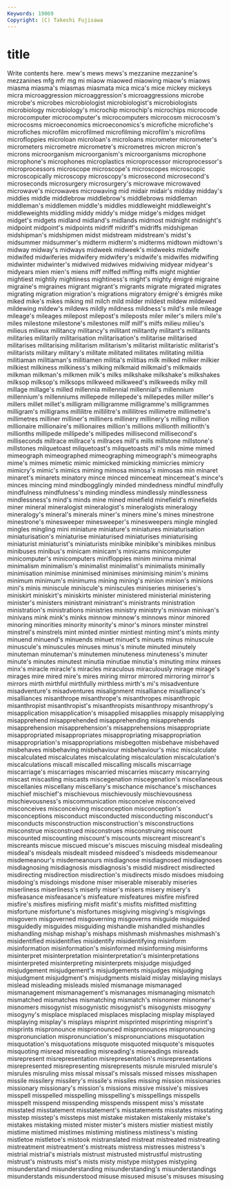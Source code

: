 ```yaml
---
Keywords: 19069 
Copyright: (C) Takeshi Fujisawa
---
```


# title

Write contents here.
 mew's mews mews's mezzanine mezzanine's mezzanines mfg mfr mg
mi miaow miaowed miaowing miaow's miaows miasma miasma's miasmas miasmata
mica mica's mice mickey mickeys micra microaggression microaggression's microaggressions microbe
microbe's microbes microbiologist microbiologist's microbiologists microbiology microbiology's microchip microchip's microchips
microcode microcomputer microcomputer's microcomputers microcosm microcosm's microcosms microeconomics microeconomics's microfiche
microfiche's microfiches microfilm microfilmed microfilming microfilm's microfilms microfloppies microloan microloan's
microloans micrometer micrometer's micrometers micrometre micrometre's micrometres micron micron's microns
microorganism microorganism's microorganisms microphone microphone's microphones microplastics microprocessor microprocessor's microprocessors
microscope microscope's microscopes microscopic microscopically microscopy microscopy's microsecond microsecond's microseconds
microsurgery microsurgery's microwave microwaved microwave's microwaves microwaving mid midair midair's
midday midday's middies middle middlebrow middlebrow's middlebrows middleman middleman's middlemen
middle's middles middleweight middleweight's middleweights middling middy middy's midge midge's
midges midget midget's midgets midland midland's midlands midmost midnight midnight's
midpoint midpoint's midpoints midriff midriff's midriffs midshipman midshipman's midshipmen midst
midstream midstream's midst's midsummer midsummer's midterm midterm's midterms midtown midtown's
midway midway's midways midweek midweek's midweeks midwife midwifed midwiferies midwifery
midwifery's midwife's midwifes midwifing midwinter midwinter's midwived midwives midwiving midyear
midyear's midyears mien mien's miens miff miffed miffing miffs might
mightier mightiest mightily mightiness mightiness's might's mighty émigré migraine migraine's
migraines migrant migrant's migrants migrate migrated migrates migrating migration migration's
migrations migratory émigré's émigrés mike miked mike's mikes miking mil
milch mild milder mildest mildew mildewed mildewing mildew's mildews mildly
mildness mildness's mild's mile mileage mileage's mileages milepost milepost's mileposts
miler miler's milers mile's miles milestone milestone's milestones milf milf's
milfs milieu milieu's milieus milieux militancy militancy's militant militantly militant's
militants militaries militarily militarisation militarisation's militarise militarised militarises militarising militarism
militarism's militarist militaristic militarist's militarists military military's militate militated militates
militating militia militiaman militiaman's militiamen militia's militias milk milked milker
milkier milkiest milkiness milkiness's milking milkmaid milkmaid's milkmaids milkman milkman's
milkmen milk's milks milkshake milkshake's milkshakes milksop milksop's milksops milkweed
milkweed's milkweeds milky mill millage millage's milled millennia millennial millennial's
millennium millennium's millenniums millepede millepede's millepedes miller miller's millers millet
millet's milligram milligramme milligramme's milligrammes milligram's milligrams millilitre millilitre's millilitres
millimetre millimetre's millimetres milliner milliner's milliners millinery millinery's milling million
millionaire millionaire's millionaires million's millions millionth millionth's millionths millipede millipede's
millipedes millisecond millisecond's milliseconds millrace millrace's millraces mill's mills millstone
millstone's millstones milquetoast milquetoast's milquetoasts mil's mils mime mimed mimeograph
mimeographed mimeographing mimeograph's mimeographs mime's mimes mimetic mimic mimicked mimicking
mimicries mimicry mimicry's mimic's mimics miming mimosa mimosa's mimosas min
minaret minaret's minarets minatory mince minced mincemeat mincemeat's mince's minces
mincing mind mindbogglingly minded mindedness mindful mindfully mindfulness mindfulness's minding
mindless mindlessly mindlessness mindlessness's mind's minds mine mined minefield minefield's
minefields miner mineral mineralogist mineralogist's mineralogists mineralogy mineralogy's mineral's minerals
miner's miners mine's mines minestrone minestrone's minesweeper minesweeper's minesweepers mingle
mingled mingles mingling mini miniature miniature's miniatures miniaturisation miniaturisation's miniaturise
miniaturised miniaturises miniaturising miniaturist miniaturist's miniaturists minibike minibike's minibikes minibus
minibuses minibus's minicam minicam's minicams minicomputer minicomputer's minicomputers minifloppies minim
minima minimal minimalism minimalism's minimalist minimalist's minimalists minimally minimisation minimise
minimised minimises minimising minim's minims minimum minimum's minimums mining mining's
minion minion's minions mini's minis miniscule miniscule's miniscules miniseries miniseries's
miniskirt miniskirt's miniskirts minister ministered ministerial ministering minister's ministers ministrant
ministrant's ministrants ministration ministration's ministrations ministries ministry ministry's minivan minivan's
minivans mink mink's minks minnow minnow's minnows minor minored minoring
minorities minority minority's minor's minors minster minstrel minstrel's minstrels mint
minted mintier mintiest minting mint's mints minty minuend minuend's minuends
minuet minuet's minuets minus minuscule minuscule's minuscules minuses minus's minute
minuted minutely minuteman minuteman's minutemen minuteness minuteness's minuter minute's minutes
minutest minutia minutiae minutia's minuting minx minxes minx's miracle miracle's
miracles miraculous miraculously mirage mirage's mirages mire mired mire's mires
miring mirror mirrored mirroring mirror's mirrors mirth mirthful mirthfully mirthless
mirth's mi's misadventure misadventure's misadventures misalignment misalliance misalliance's misalliances misanthrope
misanthrope's misanthropes misanthropic misanthropist misanthropist's misanthropists misanthropy misanthropy's misapplication misapplication's
misapplied misapplies misapply misapplying misapprehend misapprehended misapprehending misapprehends misapprehension misapprehension's
misapprehensions misappropriate misappropriated misappropriates misappropriating misappropriation misappropriation's misappropriations misbegotten misbehave
misbehaved misbehaves misbehaving misbehaviour misbehaviour's misc miscalculate miscalculated miscalculates miscalculating
miscalculation miscalculation's miscalculations miscall miscalled miscalling miscalls miscarriage miscarriage's miscarriages
miscarried miscarries miscarry miscarrying miscast miscasting miscasts miscegenation miscegenation's miscellaneous
miscellanies miscellany miscellany's mischance mischance's mischances mischief mischief's mischievous mischievously
mischievousness mischievousness's miscommunication misconceive misconceived misconceives misconceiving misconception misconception's misconceptions
misconduct misconducted misconducting misconduct's misconducts misconstruction misconstruction's misconstructions misconstrue misconstrued
misconstrues misconstruing miscount miscounted miscounting miscount's miscounts miscreant miscreant's miscreants
miscue miscued miscue's miscues miscuing misdeal misdealing misdeal's misdeals misdealt
misdeed misdeed's misdeeds misdemeanour misdemeanour's misdemeanours misdiagnose misdiagnosed misdiagnoses misdiagnosing
misdiagnosis misdiagnosis's misdid misdirect misdirected misdirecting misdirection misdirection's misdirects misdo
misdoes misdoing misdoing's misdoings misdone miser miserable miserably miseries miserliness
miserliness's miserly miser's misers misery misery's misfeasance misfeasance's misfeature misfeatures
misfire misfired misfire's misfires misfiring misfit misfit's misfits misfitted misfitting
misfortune misfortune's misfortunes misgiving misgiving's misgivings misgovern misgoverned misgoverning misgoverns
misguide misguided misguidedly misguides misguiding mishandle mishandled mishandles mishandling mishap
mishap's mishaps mishmash mishmashes mishmash's misidentified misidentifies misidentify misidentifying misinform
misinformation misinformation's misinformed misinforming misinforms misinterpret misinterpretation misinterpretation's misinterpretations misinterpreted
misinterpreting misinterprets misjudge misjudged misjudgement misjudgement's misjudgements misjudges misjudging misjudgment
misjudgment's misjudgments mislaid mislay mislaying mislays mislead misleading misleads misled
mismanage mismanaged mismanagement mismanagement's mismanages mismanaging mismatch mismatched mismatches mismatching
mismatch's misnomer misnomer's misnomers misogynist misogynistic misogynist's misogynists misogyny misogyny's
misplace misplaced misplaces misplacing misplay misplayed misplaying misplay's misplays misprint
misprinted misprinting misprint's misprints mispronounce mispronounced mispronounces mispronouncing mispronunciation mispronunciation's
mispronunciations misquotation misquotation's misquotations misquote misquoted misquote's misquotes misquoting misread
misreading misreading's misreadings misreads misrepresent misrepresentation misrepresentation's misrepresentations misrepresented misrepresenting
misrepresents misrule misruled misrule's misrules misruling miss missal missal's missals
missed misses misshapen missile missilery missilery's missile's missiles missing mission
missionaries missionary missionary's mission's missions missive missive's missives misspell misspelled
misspelling misspelling's misspellings misspells misspelt misspend misspending misspends misspent miss's
misstate misstated misstatement misstatement's misstatements misstates misstating misstep misstep's missteps
mist mistake mistaken mistakenly mistake's mistakes mistaking misted mister mister's
misters mistier mistiest mistily mistime mistimed mistimes mistiming mistiness mistiness's
misting mistletoe mistletoe's mistook mistranslated mistreat mistreated mistreating mistreatment mistreatment's
mistreats mistress mistresses mistress's mistrial mistrial's mistrials mistrust mistrusted mistrustful
mistrusting mistrust's mistrusts mist's mists misty mistype mistypes mistyping misunderstand
misunderstanding misunderstanding's misunderstandings misunderstands misunderstood misuse misused misuse's misuses misusing
